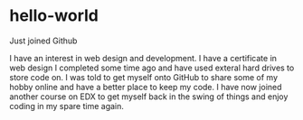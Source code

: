 # hello-world
Just joined Github

I have an interest in web design and development. I have a certificate in web design I completed some time ago and have used exteral hard drives to store code on. I was told to get myself onto GitHub to share some of my hobby online and have a better place to keep my code. I have now joined another course on EDX to get myself back in the swing of things and enjoy coding in my spare time again. 
